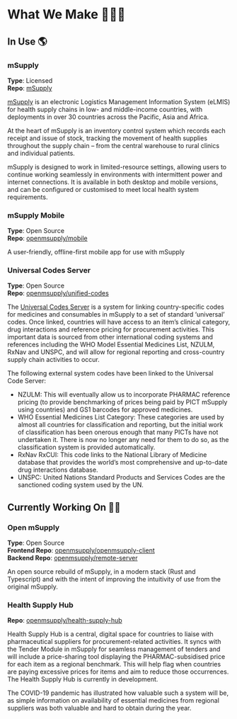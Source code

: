 # What We Make 👩🏽‍💻

## In Use 🌎
### mSupply 
**Type**: Licensed  
**Repo**: [mSupply](https://github.com/openmsupply/msupply)

[mSupply](https://msupply.org.nz/) is an electronic Logistics Management Information System (eLMIS) for health supply chains in low- and middle-income countries, with deployments in over 30 countries across the Pacific, Asia and Africa. 

At the heart of mSupply is an inventory control system which records each receipt and issue of stock, tracking the movement of health supplies throughout the supply chain – from the central warehouse to rural clinics and individual patients. 

mSupply is designed to work in limited-resource settings, allowing users to continue working seamlessly in environments with intermittent power and internet connections. It is available in both desktop and mobile versions, and can be configured or customised to meet local health system requirements.

### mSupply Mobile 
**Type**: Open Source <br />
**Repo**: [openmsupply/mobile](https://github.com/openmsupply/mobile)

A user-friendly, offline-first mobile app for use with mSupply

### Universal Codes Server 
**Type**: Open Source <br />
**Repo**: [openmsupply/unified-codes](https://github.com/openmsupply/unified-codes)

The [Universal Codes Server](https://codes.msupply.foundation/) is a system for linking country-specific codes for medicines and consumables in mSupply to a set of standard ‘universal’ codes. Once linked, countries will have access to an item’s clinical category, drug interactions and reference pricing for procurement activities. This important data is sourced from other international coding systems and references including the WHO Model Essential Medicines List, NZULM, RxNav and UNSPC, and will allow for regional reporting and cross-country supply chain activities to occur.

The following external system codes have been linked to the Universal Code Server:
* NZULM:  This will eventually allow us to incorporate PHARMAC reference pricing (to provide benchmarking of prices being paid by PICT mSupply using countries) and GS1 barcodes for approved medicines.
* WHO Essential Medicines List Category: These categories are used by almost all countries for classification and reporting, but the initial work of classification has been onerous enough that many PICTs have not undertaken it. There is now no longer any need for them to do so, as the classification system is provided automatically.
* RxNav RxCUI: This code links to the National Library of Medicine database that provides the world’s most comprehensive and up-to-date drug interactions database.
* UNSPC: United Nations Standard Products and Services Codes are the sanctioned coding system used by the UN.


## Currently Working On 👷🏽
###  Open mSupply
**Type**: Open Source<br />
**Frontend Repo**: [openmsupply/openmsupply-client](https://github.com/openmsupply/remote-server)<br />
**Backend Repo**: [openmsupply/remote-server](https://github.com/openmsupply/openmsupply-client)

An open source rebuild of mSupply, in a modern stack (Rust and Typescript) and with the intent of improving the intuitivity of use from the original mSupply.


### Health Supply Hub 
**Repo**: [openmsupply/health-supply-hub](https://github.com/openmsupply/health-supply-hub)

Health Supply Hub is a central, digital space for countries to liaise with pharmaceutical suppliers for procurement-related activities. It syncs with the Tender Module in mSupply for seamless management of tenders and will include a price-sharing tool displaying the PHARMAC-subsidised price for each item as a regional benchmark. This will help flag when countries are paying excessive prices for items and aim to reduce those occurrences. The Health Supply Hub is currently in development.

The COVID-19 pandemic has illustrated how valuable such a system will be, as simple information on availability of essential medicines from regional suppliers was both valuable and hard to obtain during the year.
